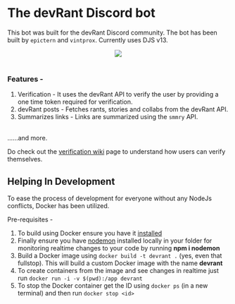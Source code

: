 # The devRant Discord bot

This bot was built for the devRant Discord community. The bot has been built by `epictern` and `vintprox`. Currently uses DJS v13.

<div align="center">
<img src="https://apprecs.org/gp/images/app-icons/300/0f/com.hexicallabs.devrant.jpg">
</div>
<br>

### **Features -**
1. Verification - It uses the devRant API to verify the user by providing a one time token required for verification.
2. devRant posts - Fetches rants, stories and collabs from the devRant API.
3. Summarizes links - Links are summarized using the `smmry` API.
<br>
......and more.

Do check out the [verification wiki](https://github.com/anjannair/Devrant-Discord-Bot/wiki/How-To-Verify-Yourself) page to understand how users can verify themselves.

## Helping In Development
To ease the process of development for everyone without any NodeJs conflicts, Docker has been utilized.

Pre-requisites -
1. To build using Docker ensure you have it [installed](https://docs.docker.com/get-docker/)
2. Finally ensure you have [nodemon](https://nodemon.io/) installed locally in your folder for monitoring realtime changes to your code by running **npm i nodemon**
3. Build a Docker image using `docker build -t devrant .` (yes, even that fullstop). This will build a custom Docker image with the name **devrant**
4. To create containers from the image and see changes in realtime just run `docker run -i -v $(pwd):/app devrant`
5. To stop the Docker container get the ID using `docker ps` (in a new terminal) and then run `docker stop <id>`